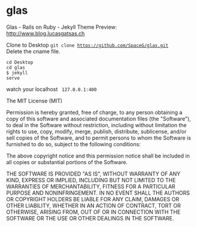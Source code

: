 # glas
Glas - Rails on Ruby - Jekyll Theme 
Preview: http://www.blog.lucasgatsas.ch 

Clone to Desktop
<code>git clone https://github.com/SpaceG/glas.git  </code>
Delete the cname file. 


<code>cd Desktop </code><br>
<code>cd glas </code><br>
<code>$ jekyll serve </code>

watch your localhost <code> 127.0.0.1:400 </code> 

The MIT License (MIT)

Permission is hereby granted, free of charge, to any person obtaining a copy
of this software and associated documentation files (the "Software"), to deal
in the Software without restriction, including without limitation the rights
to use, copy, modify, merge, publish, distribute, sublicense, and/or sell
copies of the Software, and to permit persons to whom the Software is
furnished to do so, subject to the following conditions:

The above copyright notice and this permission notice shall be included in all
copies or substantial portions of the Software.

THE SOFTWARE IS PROVIDED "AS IS", WITHOUT WARRANTY OF ANY KIND, EXPRESS OR
IMPLIED, INCLUDING BUT NOT LIMITED TO THE WARRANTIES OF MERCHANTABILITY,
FITNESS FOR A PARTICULAR PURPOSE AND NONINFRINGEMENT. IN NO EVENT SHALL THE
AUTHORS OR COPYRIGHT HOLDERS BE LIABLE FOR ANY CLAIM, DAMAGES OR OTHER
LIABILITY, WHETHER IN AN ACTION OF CONTRACT, TORT OR OTHERWISE, ARISING FROM,
OUT OF OR IN CONNECTION WITH THE SOFTWARE OR THE USE OR OTHER DEALINGS IN THE
SOFTWARE.


